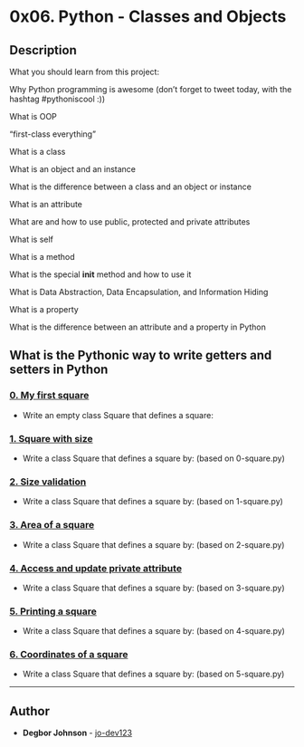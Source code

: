 # 0x06. Python - Classes and Objects



## Description

What you should learn from this project:



Why Python programming is awesome (don’t forget to tweet today, with the hashtag #pythoniscool :))

What is OOP

“first-class everything”

What is a class

What is an object and an instance

What is the difference between a class and an object or instance

What is an attribute

What are and how to use public, protected and private attributes

What is self

What is a method

What is the special __init__ method and how to use it

What is Data Abstraction, Data Encapsulation, and Information Hiding

What is a property

What is the difference between an attribute and a property in Python

What is the Pythonic way to write getters and setters in Python
---

### [0. My first square](./0-square.py)

* Write an empty class Square that defines a square:

### [1. Square with size](./1-square.py)

* Write a class Square that defines a square by: (based on 0-square.py)

### [2. Size validation](./2-square.py)

* Write a class Square that defines a square by: (based on 1-square.py)

### [3. Area of a square](./3-square.py)

* Write a class Square that defines a square by: (based on 2-square.py)

### [4. Access and update private attribute](./4-square.py)

* Write a class Square that defines a square by: (based on 3-square.py)

### [5. Printing a square](./5-square.py)

* Write a class Square that defines a square by: (based on 4-square.py)

### [6. Coordinates of a square](./6-square.py)

* Write a class Square that defines a square by: (based on 5-square.py)

---
## Author

* **Degbor Johnson** - [jo-dev123](https://github.com/jo-dev123)
